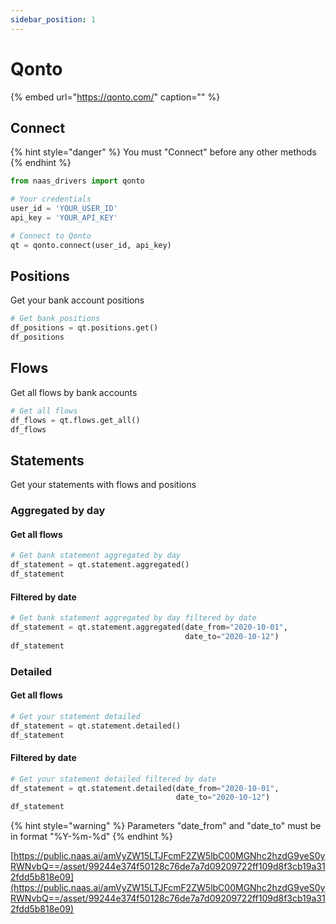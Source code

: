 ```yaml
---
sidebar_position: 1
---
```


# Qonto

{% embed url="https://qonto.com/" caption="" %}

## Connect

{% hint style="danger" %}
You must "Connect" before any other methods
{% endhint %}

```python
from naas_drivers import qonto

# Your credentials
user_id = 'YOUR_USER_ID'
api_key = 'YOUR_API_KEY'

# Connect to Qonto
qt = qonto.connect(user_id, api_key)
```

## Positions

Get your bank account positions

```python
# Get bank positions
df_positions = qt.positions.get()
df_positions
```

## Flows

Get all flows by bank accounts

```python
# Get all flows
df_flows = qt.flows.get_all()
df_flows
```

## Statements

Get your statements with flows and positions

### Aggregated by day

#### Get all flows

```python
# Get bank statement aggregated by day
df_statement = qt.statement.aggregated()
df_statement
```

#### Filtered by date

```python
# Get bank statement aggregated by day filtered by date
df_statement = qt.statement.aggregated(date_from="2020-10-01",
                                       date_to="2020-10-12")
df_statement
```

### Detailed

#### Get all flows

```python
# Get your statement detailed
df_statement = qt.statement.detailed()
df_statement
```

#### Filtered by date

```python
# Get your statement detailed filtered by date
df_statement = qt.statement.detailed(date_from="2020-10-01",
                                     date_to="2020-10-12")
df_statement
```

{% hint style="warning" %}
Parameters "date\_from" and "date\_to" must be in format "%Y-%m-%d"
{% endhint %}

[https://public.naas.ai/amVyZW15LTJFcmF2ZW5lbC00MGNhc2hzdG9yeS0yRWNvbQ==/asset/99244e374f50128c76de7a7d09209722ff109d8f3cb19a312fdd5b818e09](https://public.naas.ai/amVyZW15LTJFcmF2ZW5lbC00MGNhc2hzdG9yeS0yRWNvbQ==/asset/99244e374f50128c76de7a7d09209722ff109d8f3cb19a312fdd5b818e09)


